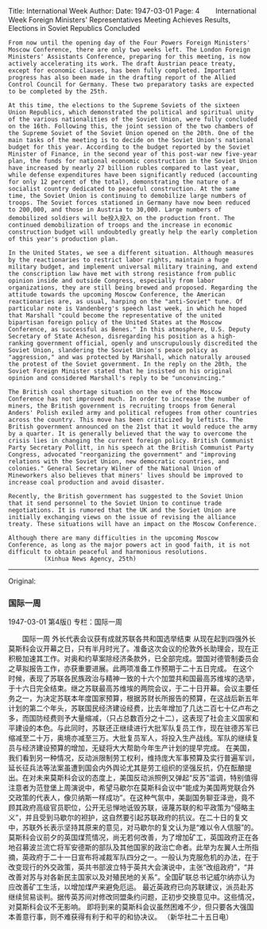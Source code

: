 Title: International Week
Author:
Date: 1947-03-01
Page: 4
　　International Week
    Foreign Ministers' Representatives Meeting Achieves Results, Elections in Soviet Republics Concluded

    From now until the opening day of the Four Powers Foreign Ministers' Moscow Conference, there are only two weeks left. The London Foreign Ministers' Assistants Conference, preparing for this meeting, is now actively accelerating its work. The draft Austrian peace treaty, except for economic clauses, has been fully completed. Important progress has also been made in the drafting report of the Allied Control Council for Germany. These two preparatory tasks are expected to be completed by the 25th.

    At this time, the elections to the Supreme Soviets of the sixteen Union Republics, which demonstrated the political and spiritual unity of the various nationalities of the Soviet Union, were fully concluded on the 16th. Following this, the joint session of the two chambers of the Supreme Soviet of the Soviet Union opened on the 20th. One of the main tasks of the meeting is to decide on the Soviet Union's national budget for this year. According to the budget reported by the Soviet Minister of Finance, in the second year of this post-war new five-year plan, the funds for national economic construction in the Soviet Union have increased by nearly 27 billion rubles compared to last year, while defense expenditures have been significantly reduced (accounting for only 12 percent of the total), demonstrating the nature of a socialist country dedicated to peaceful construction. At the same time, the Soviet Union is continuing to demobilize large numbers of troops. The Soviet forces stationed in Germany have now been reduced to 200,000, and those in Austria to 30,000. Large numbers of demobilized soldiers will be投入投入 on the production front. The continued demobilization of troops and the increase in economic construction budget will undoubtedly greatly help the early completion of this year's production plan.

    In the United States, we see a different situation. Although measures by the reactionaries to restrict labor rights, maintain a huge military budget, and implement universal military training, and extend the conscription law have met with strong resistance from public opinion inside and outside Congress, especially from labor organizations, they are still being brewed and proposed. Regarding the attitude towards the upcoming Moscow Conference, the American reactionaries are, as usual, harping on the "anti-Soviet" tune. Of particular note is Vandenberg's speech last week, in which he hoped that Marshall "could become the representative of the united bipartisan foreign policy of the United States at the Moscow Conference, as successful as Benes." In this atmosphere, U.S. Deputy Secretary of State Acheson, disregarding his position as a high-ranking government official, openly and unscrupulously discredited the Soviet Union, slandering the Soviet Union's peace policy as "aggression," and was protected by Marshall, which naturally aroused the protest of the Soviet government. In the reply on the 20th, the Soviet Foreign Minister stated that he insisted on his original opinion and considered Marshall's reply to be "unconvincing."

    The British coal shortage situation on the eve of the Moscow Conference has not improved much. In order to increase the number of miners, the British government is recruiting troops from General Anders' Polish exiled army and political refugees from other countries across the country. This move has been criticized by leftists. The British government announced on the 21st that it would reduce the army by a quarter. It is generally believed that the way to overcome the crisis lies in changing the current foreign policy. British Communist Party Secretary Pollitt, in his speech at the British Communist Party Congress, advocated "reorganizing the government" and "improving relations with the Soviet Union, new democratic countries, and colonies." General Secretary Wilner of the National Union of Mineworkers also believes that miners' lives should be improved to increase coal production and avoid disaster.

    Recently, the British government has suggested to the Soviet Union that it send personnel to the Soviet Union to continue trade negotiations. It is rumored that the UK and the Soviet Union are initially exchanging views on the issue of revising the alliance treaty. These situations will have an impact on the Moscow Conference.

    Although there are many difficulties in the upcoming Moscow Conference, as long as the major powers act in good faith, it is not difficult to obtain peaceful and harmonious resolutions.
              (Xinhua News Agency, 25th)



<hr /> 

Original: 


### 国际一周

1947-03-01
第4版()
专栏：国际一周

　　国际一周
    外长代表会议获有成就苏联各共和国选举结束
    从现在起到四强外长莫斯科会议开幕之日，只有半月时光了。准备这次会议的伦敦外长助理会，现在正积极加速其工作。对奥和约草案除经济条款外，已全部完成。盟国对德管制委员会之草拟报告工作，亦获重要进展。此两项准备工作预期于二十五日完成。
    在这个时候，表现了苏联各民族政治与精神一致的十六个加盟共和国最高苏维埃的选举，于十六日完全结束。继之苏联最高苏维埃的两院会议，于二十日开幕。会议主要任务之一，为决定苏联本年度国家预算，根据苏财长所报告的预算，在这战后新五年计划的第二个年头，苏联国民经济建设经费，比去年增加了几达二百七十亿卢布之多，而国防经费则予大量缩减，（只占总数百分之十二），这表现了社会主义国家和平建设的本色。与此同时，苏联还正继续进行大批军队复员工作，现在驻德苏军已缩减至二十万，奥境亦减至三万。大批复员军人，将投入生产战线。军队的继续复员与经济建设预算的增加，无疑将大大帮助今年生产计划的提早完成。
    在美国，我们看到另一种情况，反动派限制劳工权利，维持庞大军事预算及实行普遍军训，延长征兵法等法案虽遭到国会内外舆论尤其是劳工组织的坚强反抗，仍在酝酿提出。在对未来莫斯科会议的态度上，美国反动派照例又弹起“反苏”滥调，特别值得注意者为范登堡上周演说中，希望马歇尔在莫斯科会议中“能成为美国两党联合外交政策的代表人，像贝纳斯一样成功”。在这种气氛中，美副国务聊亚泽逊，竟不顾其政府高级官员职位，公开无忌惮地诋毁苏联，诬蔑苏联的和平政策为“侵略主义”，并且受到马歇尔的袒护，这自然要引起苏联政府的抗议。在二十日的复文中，苏联外长表示坚持其原来的意见，对马歇尔的复文认为是“难以令人信服”的。
    莫斯科会议前夕的英国煤荒情况，尚无若何改善，为了增加矿工，英国政府正在各地召募波兰流亡将军安德斯的部队及其他国家的政治亡命者。此举为左翼人士所指摘，英政府于二十一日宣布将减裁军队四分之一。一般认为克服危机的办法，在于改变现行的外交政策，英共书部波立特于英共大会演说中，主张“改组政府”，“并改善对苏与对各新民主国家以及对殖民地的关系”。全国矿联总书记威尔纳亦认为应改善矿工生活，以增加煤产来避免厄运。
    最近英政府已向苏联建议，派员赴苏继续贸易谈判。据传英苏间对修改同盟条约问题，正初步交换意见中。这些情况，对莫斯科会议不无影响。
    即将到来的莫斯科会议虽然困难不少，但只要各大强国本善意行事，则不难获得有利于和平的和协决议。
              （新华社二十五日电）
